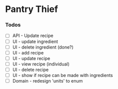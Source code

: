 # Pantry Thief

### Todos

- [ ] API - Update recipe
- [ ] UI - update ingredient
- [ ] UI - delete ingredient (done?)
- [ ] UI - add recipe
- [ ] UI - update recipe
- [ ] UI - view recipe (individual)
- [ ] UI - delete recipe
- [ ] UI - show if recipe can be made with ingredients
- [ ] Domain - redesign 'units' to enum
